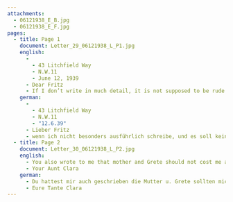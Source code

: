 ```yaml
---
attachments:
  - 06121938_E_B.jpg
  - 06121938_E_F.jpg
pages:
  - title: Page 1
    document: Letter_29_06121938_L_P1.jpg
    english:
      - 
        - 43 Litchfield Way
        - N.W.11
        - June 12, 1939
      - Dear Fritz
      - If I don’t write in much detail, it is not supposed to be rude. I am just very tired. I work more than I should, but others have to do the same. I have absolutely no solution for your mother if your uncle doesn’t help, to whom I am writing right now as well. For Gret, Suse(?) has to pay a lot, as you probably know, and I have committed to 5/ a week and all clothing, way in the beginning when I received confirmation. By the way, she was accepted without fees so that I thought 5/ a week is not a huge amount for you and ??? together.
    german:
      - 
        - 43 Litchfield Way
        - N.W.11
        - "12.6.39"
      - Lieber Fritz
      - wenn ich nicht besonders ausführlich schreibe, und es soll keine Unfreundlichkeit sein, aber ich bin sehr müde. Ich muß mehr arbeiten als ich dürfte aber andere müssen es ja auch. Für deine Mutter weiß ich absolut keinen Ausweg wenn nicht Dein Onkel hilft an den ich gleichzeitig schreibe. Für Grete ……, wie du wissen wirst viel abgeben und ich habe mich zu 5/ wöchentlich u. aller Kleidung verpflichtet, ganz am Anfang als man mir zugesagt hatte. Sie wurde im übrigen unentgeltlich aufgenommen, so daß ich dachte 5/ wöchentlich ist kein Betrag für Dich u. ??? zusammen.
  - title: Page 2
    document: Letter_30_06121938_L_P2.jpg
    english:
      - You also wrote to me that mother and Grete should not cost me anything. – Bertha(?) is still training (learning?) ??? and only makes a little money every once in a while. – We would like to insist that Grete learn a trade immediately ??? quickly ??? so that she can support(?) herself soon. – The Austrian travelers(?) were all accepted to the U.S. But for Grete, it seems that a ??? ??? cannot be had. Needless to say, it costs money everywhere. I hope you are ??? ??? ??? ???. ??? is very well and she now has a lot of friends here from her home country. Much love,
      - Your Aunt Clara
    german:
      - Du hattest mir auch geschrieben die Mutter u. Grete sollten mich nichts kosten. – Bertha(?) lernt immer noch ??? u. verdient nur ab u. zu eine Kleinigkeit. – Wir wollen darauf bestehen, daß Grete sofort ein Handwerk lernt ??? ruckzuck(?) ???? damit sie in absehbarer Zeit sich erhalten(?) kann. – Die österr. Reisenden(?) sind geschlossen in U.S. A. aufgenommen worden. Aber für Grete ist wohl keine ??? ??? zu kommen. Es kostet ja auch überall. Ich hoffe es geht euch ??? ??? ??? ???. ??? geht es sehr gut u. sie hat jetzt eine Menge Freunde aus der Heimat hier. Mit vielen herzlichen Grüßen
      - Eure Tante Clara
---
```

  